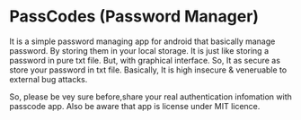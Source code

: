 # PassCodes (Password Manager)

It is a simple password managing app for android that basically manage password.
By storing them in your local storage. It is just like storing a password in pure txt file.
But, with graphical interface. So, It as secure as store your password in txt file. 
Basically, It is high insecure & veneruable to external bug attacks.

So, please be vey sure before,share your real authentication infomation with passcode app.
Also be aware that app is license under MIT licence.
